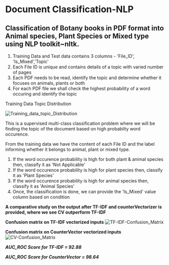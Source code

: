 # Document Classification-NLP

## Classification of Botany books in PDF format into Animal species, Plant Species or Mixed type using NLP toolkit~nltk.
1.   Training Data and Test data contains 3 columns - 'File_ID', 'Is_Mixed','Topic'
2.   Each File ID is unique and contains details of a topic with varied number of pages
3.   Each PDF needs to be read, identify the topic and determine whether it focuses on animals, plants or both
4.   For each PDF file we shall check the highest probability of a word occuring and identify the topic

Training Data Topic Distribution

![Training_data_topic_Distribution](https://github.com/Git-of-arnab/NLP-Classification/assets/138995898/f468b20d-8232-4d6c-a5f9-61e30911760f)

This is a supervised multi-class classification problem where we will be finding the topic of the document based on high probabilty word occurence.

From the training data we have the content of each File ID and the label informing whether it belongs to animal, plant or mixed type.

1.   If the word occurence probability is high for both plant & animal species then, classify it as 'Not Applicable'
2.   If the word occurence probability is high for plant species then, classify it as 'Plant Species'
3.   If the word occurence probability is high for animal species then, classify it as 'Animal Species'
4.   Once, the classification is done, we can provide the 'Is_Mixed' value column based on condition

**A comparative study on the output after TF-IDF and counterVectorizer is provided, where we see CV outperform TF-IDF**

**Confusion matrix on TF-IDF vectorized inputs**
![TF-IDF-Confusion_Matrix](https://github.com/Git-of-arnab/NLP-Classification/assets/138995898/30609a04-4f37-4124-965b-2ab86ab2b661)

**Confusion matrix on CounterVector vectorized inputs**
![CV-Confusion_Matrix](https://github.com/Git-of-arnab/NLP-Classification/assets/138995898/8d438451-ba99-4687-a1f1-d1a3308e51ef)

***AUC_ROC Score for TF-IDF = 92.88***

***AUC_ROC Score for CounterVector = 98.64***

